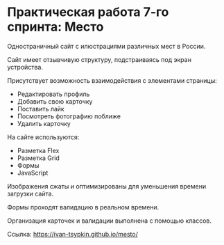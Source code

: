 # Практическая работа 7-го спринта: Место

Одностраничный сайт с илюстрациями различных мест в России.

Сайт имеет отзывчивую структуру, подстраиваясь под экран устройства.

Присутствует возможность взаимодействия с элементами страницы:

* Редактировать профиль
* Добавить свою карточку
* Поставить лайк
* Посмотреть фотографию поближе
* Удалить карточку

На сайте используются:

* Разметка Flex
* Разметка Grid
* Формы
* JavaScript

Изображения сжаты и оптимизированы для уменьшения времени загрузки сайта.

Формы проходят валидацию в реальном времени.

Организация карточек и валидации выполнена с помощью классов.

Ссылка: https://ivan-tsypkin.github.io/mesto/
